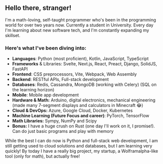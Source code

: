 ## Hello there, stranger!
I'm a math-loving, self-taught programmer who's been in the programming world for over two years now. Currently a student in University. Every day I'm learning about new software tech, and I'm constantly expanding my skillset.
### Here's what I've been diving into:
- **Languages**: Python (most proficient), Kotlin, JavaScript, TypeScript
- **Frameworks** & Libraries: Svelte, Next.js, React, Preact, Django, SolidJS, FastAPI
- **Frontend**: CSS preprocessors, Vite, Webpack, Web Assembly
- **Backend**: RESTful APIs, Full-stack development
- **Databases**: Redis, Cassandra, MongoDB (working with Celery) (SQL on the learning horizon)
- **Mobile**: Mobile app development
- **Hardware & Math:** Arduino, digital electronics, mechanical engineering (made many 7-segment displays and calculators in Minecraft :joy:)
- **Cloud & DevOps:** Azure, Google Cloud, Docker, Kubernetes
- **Machine Learning (Future Focus and career)**: PyTorch, TensorFlow
- **Math Libraries:** Sympy, NumPy and Scipy
- **Bonus:** I have a huge crush on Rust (one day I'll work on it, I promise!). Can do just basic programs and play with memory

While the best I can do now is Python and full-stack web development, I am still getting used to cloud solutions and databases, but I am learning very quickly!
By today I have a really big project, my startup, a Wolframalpha-like tool (only for math), but actually free!